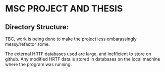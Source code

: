 MSC PROJECT AND THESIS
======================

Directory Structure: 
--------------------

TBC, work is being done to make the project less embarassingly messy/refactor some. 

     
The external HRTF databases used are large, and inefficient to store on github. Any modified HRTF data is stored in databases on the local machine where the program was running. 

